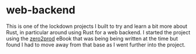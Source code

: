 # web-backend

This is one of the lockdown projects I built to try and learn a bit more about Rust, in particular around using Rust for a web backend.  I started the project using the [zero2prod](https://zero2prod.com) eBook that was being being written at the time but found I had to move away from that base as I went further into the project.

